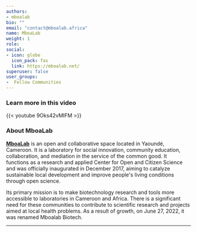 ```yaml
---
authors:
- mboalab
bio: ""
email: "contact@mboalab.africa"
name: MboaLab
weight: 1
role: 
social:
- icon: globe
  icon_pack: fas
  link: https://mboalab.net/
superuser: false
user_groups:
-  Fellow Communities
---
```


### Learn more in this video

{{< youtube 9Oks42vMIFM >}} 

### About MboaLab

**[MboaLab](https://mboalab.net/)** is an open and collaborative space located in Yaoundé, Cameroon. It is a laboratory for social innovation, community education, collaboration, and mediation in the service of the common good. It functions as a research and applied Center for Open and Citizen Science and was officially inaugurated in December 2017, aiming to catalyze sustainable local development and improve people's living conditions through open science.

Its primary mission is to make biotechnology research and tools more accessible to laboratories in Cameroon and Africa. There is a significant need for these communities to contribute to scientific research and projects aimed at local health problems. As a result of growth, on June 27, 2022, it was renamed Mboalab Biotech. 




***
